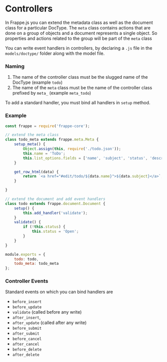 # Controllers

In Frappe.js you can extend the metadata class as well as the document class for a particular DocType. The `meta` class contains actions that are done on a group of objects and a document represents a single object. So properties and actions related to the group will be part of the `meta` class

You can write event handlers in controllers, by declaring a `.js` file in the `models/doctype/` folder along with the model file.

### Naming

1. The name of the controller class must be the slugged name of the DocType (example `todo`)
2. The name of the `meta` class must be the name of the controller class prefixed by `meta_` (example `meta_todo`)

To add a standard handler, you must bind all handlers in `setup` method.

### Example

```js
const frappe = require('frappe-core');

// extend the meta class
class todo_meta extends frappe.meta.Meta {
	setup_meta() {
		Object.assign(this, require('./todo.json'));
		this.name = 'ToDo';
		this.list_options.fields = ['name', 'subject', 'status', 'description'];
	}

	get_row_html(data) {
		return `<a href="#edit/todo/${data.name}">${data.subject}</a>`;
	}

}

// extend the document and add event handlers
class todo extends frappe.document.Document {
	setup() {
		this.add_handler('validate');
	}
	validate() {
		if (!this.status) {
			this.status = 'Open';
		}
	}
}

module.exports = {
	todo: todo,
	todo_meta: todo_meta
};
```

### Controller Events

Standard events on which you can bind handlers are

- `before_insert`
- `before_update`
- `validate` (called before any write)
- `after_insert`,
- `after_update` (called after any write)
- `before_submit`
- `after_submit`
- `before_cancel`
- `after_cancel`
- `before_delete`
- `after_delete`
